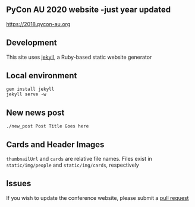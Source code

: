 ## PyCon AU 2020 website -just year updated 

https://2018.pycon-au.org

## Development 

This site uses [jekyll](https://jekyllrb.com/), a Ruby-based static website generator

## Local environment

``` shell
gem install jekyll
jekyll serve -w
```

## New news post

```shell
./new_post Post Title Goes here
```

## Cards and Header Images

`thumbnailUrl` and `cards` are relative file names. Files exist in `static/img/people` and `static/img/cards`, respectively


## Issues

If you wish to update the conference website, please submit a [pull request](https://help.github.com/articles/about-pull-requests/)
